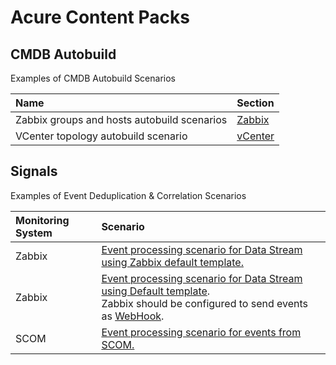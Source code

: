 # Acure Content Packs

## CMDB Autobuild

Examples of CMDB Autobuild Scenarios

| Name                                             | Section                                                                         |
|:-------------------------------------------------|:----------------------------------------                                        |
| Zabbix groups and hosts autobuild scenarios      | [Zabbix](./CMDB%20Autobuild/Zabbix/)                                            |
| VCenter topology autobuild scenario              | [vCenter](./CMDB%20Autobuild/vCenter/)                                          |


## Signals

Examples of Event Deduplication & Correlation Scenarios

| Monitoring System   | Scenario                                                                                                     |
|:--------------------|:----------------------------------------                                                                     |
| Zabbix              | [Event processing scenario for Data Stream using Zabbix default template.](./Signals/Zabbix%20Default%20Signal%20Processor.txt)|
| Zabbix              | [Event processing scenario for Data Stream using Default template](./Signals/Zabbix%20Webhook%20Signal%20Processor.txt).<br>Zabbix should be configured to send events as [WebHook](https://docs.acure.io/current/en/solutions/integrations/#example-of-zabbix-integration-via-webhook).|
| SCOM                | [Event processing scenario for events from SCOM.](./Signals/SCOM%20Signals%20processor.txt)                   |
